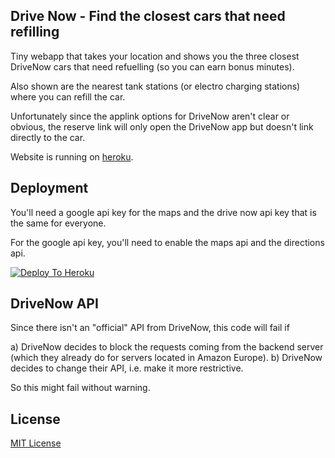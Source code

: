 Drive Now - Find the closest cars that need refilling
---

Tiny webapp that takes your location and shows you the three closest
DriveNow cars that need refuelling (so you can earn bonus minutes).

Also shown are the nearest tank stations (or electro charging stations)
where you can refill the car.

Unfortunately since the applink options for DriveNow aren't clear or
obvious, the reserve link will only open the DriveNow app but doesn't
link directly to the car.

Website is running on [heroku](https://dnbm.herokuapp.com).

Deployment
---

You'll need a google api key for the maps and the drive now api key that
is the same for everyone.

For the google api key, you'll need to enable the maps api and the
directions api.

[![Deploy To Heroku](https://www.herokucdn.com/deploy/button.png)](https://heroku.com/deploy?template=https://github.com/gorenje/drivenow)

DriveNow API
---

Since there isn't an "official" API from DriveNow, this code will fail if

a) DriveNow decides to block the requests coming from the backend server (which they already do for servers located in Amazon Europe).
b) DriveNow decides to change their API, i.e. make it more restrictive.

So this might fail without warning.

License
---

[MIT License](https://opensource.org/licenses/MIT)
